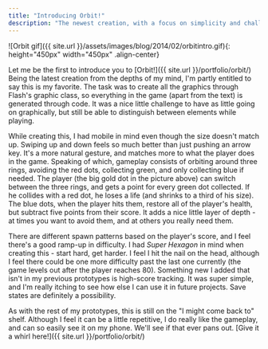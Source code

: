 ```yaml
---
title: "Introducing Orbit!"
description: "The newest creation, with a focus on simplicity and challenge."
---
```



![Orbit gif]({{ site.url }}/assets/images/blog/2014/02/orbitintro.gif){: height="450px" width="450px"  .align-center}


Let me be the first to introduce you to [Orbit!]({{ site.url }}/portfolio/orbit/) Being the latest creation from the depths of my mind, I'm partly entitled to say this is my favorite. The task was to create all the graphics through Flash's graphic class, so everything in the game (apart from the text) is generated through code. It was a nice little challenge to have as little going on graphically, but still be able to distinguish between elements while playing.


While creating this, I had mobile in mind even though the size doesn't match up. Swiping up and down feels so much better than just pushing an arrow key. It's a more natural gesture, and matches more to what the player does in the game. Speaking of which, gameplay consists of orbiting around three rings, avoiding the red dots, collecting green, and only collecting blue if needed. The player (the big gold dot in the picture above) can switch between the three rings, and gets a point for every green dot collected. If he collides with a red dot, he loses a life (and shrinks to a third of his size). The blue dots, when the player hits them, restore all of the player's health, but subtract five points from their score. It adds a nice little layer of depth - at times you want to avoid them, and at others you really need them.


There are different spawn patterns based on the player's score, and I feel there's a good ramp-up in difficulty. I had *Super Hexagon* in mind when creating this - start hard, get harder. I feel I hit the nail on the head, although I feel there could be one more difficulty past the last one currently (the game levels out after the player reaches 80). Something new I added that isn't in my previous prototypes is high-score tracking. It was super simple, and I'm really itching to see how else I can use it in future projects. Save states are definitely a possibility.


As with the rest of my prototypes, this is still on the "I might come back to" shelf. Although I feel it can be a little repetitive, I do really like the gameplay, and can so easily see it on my phone. We'll see if that ever pans out. [Give it a whirl here!]({{ site.url }}/portfolio/orbit/)
